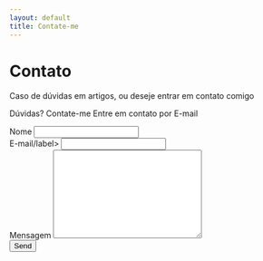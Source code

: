```yaml
---
layout: default
title: Contate-me
---
```


<div id="contact">
  <h1 class="pageTitle">Contato</h1>
  <div class="contactContent">
    <p class="intro">Caso de dúvidas em artigos, ou deseje entrar em contato comigo </p>
    <p>Dúvidas? Contate-me Entre em contato por E-mail <a href="aquila0dayprofissional@gmail.com"> </a> </p>
  </div>
  <form action="http://formspree.io/your@mail.com" method="POST">
    <label for="name">Nome</label>
    <input type="text" id="name" name="name" class="full-width"><br>
    <label for="email">E-mail/label>
    <input type="email" id="email" name="_replyto" class="full-width"><br>
    <label for="message">Mensagem</label>
    <textarea name="message" id="message" cols="30" rows="10" class="full-width"></textarea><br>
    <input type="submit" value="Send" class="button">
  </form>
</div>
